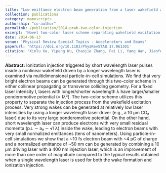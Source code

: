 ```yaml
---
title: "Low emittance electron beam generation from a laser wakefield accelerator using two laser pulses with different wavelengths"
collection: publications
category: manuscripts
authorship: "co-author"
permalink: /publication/2014-prab-two-color-injection
excerpt: 'Novel two-color laser scheme separating wakefield excitation from injection process enables generation of ultralow emittance electron beams with more than one order of magnitude improvement.'
date: 2014-06-13
venue: 'Physical Review Special Topics - Accelerators and Beams'
paperurl: 'https://doi.org/10.1103/PhysRevSTAB.17.061301'
citation: 'Xinlu Xu, Yipeng Wu, Chaojie Zhang, Fei Li, Yang Wan, Jianfei Hua, Chi-Hao Pai, Wei Lu, Peicheng Yu, Chan Joshi, Warren B. Mori, "Low emittance electron beam generation from a laser wakefield accelerator using two laser pulses with different wavelengths," <i>Phys. Rev. ST Accel. Beams</i> 17, 061301 (2014).'
---
```

**Abstract:** Ionization injection triggered by short wavelength laser pulses inside a nonlinear wakefield driven by a longer wavelength laser is examined via multidimensional particle-in-cell simulations. We find that very bright electron beams can be generated through this two-color scheme in either collinear propagating or transverse colliding geometry. For a fixed laser intensity I, lasers with longer/shorter wavelength λ have larger/smaller ponderomotive potential (∝ Iλ²). The two-color scheme utilizes this property to separate the injection process from the wakefield excitation process. Very strong wakes can be generated at relatively low laser intensities by using a longer wavelength laser driver (e.g., a 10 μm CO₂ laser) due to its very large ponderomotive potential. On the other hand, short wavelength laser can produce electrons with very small residual momenta (p⊥ ∼ a₀ ∼ √I λ) inside the wake, leading to electron beams with very small normalized emittances (tens of nanometers). Using particle-in-cell simulations we show that a ~10 fs electron beam with ~4 pC of charge and a normalized emittance of ~50 nm can be generated by combining a 10 μm driving laser with a 400 nm injection laser, which is an improvement of more than one order of magnitude compared to the typical results obtained when a single wavelength laser is used for both the wake formation and ionization injection.
